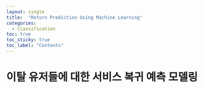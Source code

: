 ```yaml
---
layout: single
title:  "Return Prediction Using Machine Learning"
categories:
  - Classification
toc: true
toc_sticky: true
toc_label: "Contents"
---
```


# 이탈 유저들에 대한 서비스 복귀 예측 모델링

